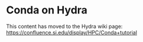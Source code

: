 # Conda on Hydra
This content has moved to the Hydra wiki page: https://confluence.si.edu/display/HPC/Conda+tutorial
